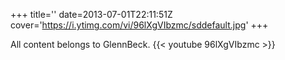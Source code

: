 +++
title=''
date=2013-07-01T22:11:51Z
cover='https://i.ytimg.com/vi/96lXgVIbzmc/sddefault.jpg'
+++

All content belongs to GlennBeck.
{{< youtube 96lXgVIbzmc >}}
